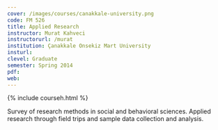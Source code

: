 ```yaml
---
cover: /images/courses/canakkale-university.png
code: FM 526
title: Applied Research
instructor: Murat Kahveci
instructorurl: /murat
institution: Çanakkale Onsekiz Mart University
insturl:
clevel: Graduate
semester: Spring 2014
pdf:
web:
---
```

{% include courseh.html %}

Survey of research methods in social and behavioral sciences. Applied research through field trips and sample data collection and analysis.
